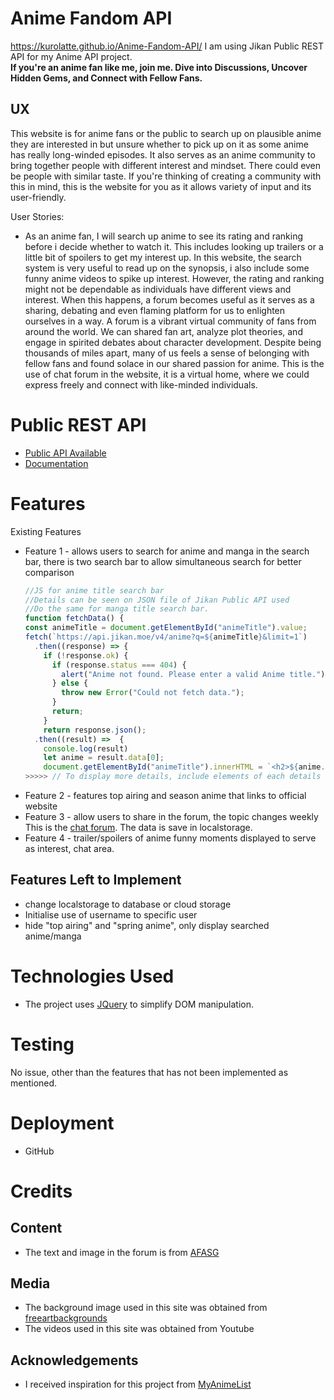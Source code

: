 # Anime Fandom API
https://kurolatte.github.io/Anime-Fandom-API/
I am using Jikan Public REST API for my Anime API project. <br>
**If you're an anime fan like me, join me. Dive into Discussions, Uncover Hidden Gems, and Connect with Fellow Fans.** 

## UX
This website is for anime fans or the public to search up on plausible anime they are interested in but unsure whether to pick up on it as some anime has really long-winded episodes.
It also serves as an anime community to bring together people with different interest and mindset. There could even be people with similar taste. If you're thinking of creating a community with this in mind, this is the website for you as it allows variety of input and its user-friendly.

User Stories: <br>
* As an anime fan, I will search up anime to see its rating and ranking before i decide whether to watch it. This includes looking up trailers or a little bit of spoilers to get my interest up. In this website, the search system is very useful to read up on the synopsis, i also include some funny anime videos to spike up interest. However, the rating and ranking might not be dependable as individuals have different views and interest. When this happens, a forum becomes useful as it serves as a sharing, debating and even flaming platform for us to enlighten ourselves in a way. A forum is a vibrant virtual community of fans from around the world. We can shared fan art, analyze plot theories, and engage in spirited debates about character development. Despite being thousands of miles apart, many of us feels a sense of belonging with fellow fans and found solace in our shared passion for anime. This is the use of chat forum in the website, it is a virtual home, where we could express freely and connect with like-minded individuals.


# Public REST API
* [Public API Available](https://jikan.moe/showcase)
* [Documentation](https://docs.api.jikan.moe)

# Features
Existing Features
* Feature 1 - allows users to search for anime and manga in the search bar, there is two search bar to allow simultaneous search for better comparison
  ```javascript
  //JS for anime title search bar
  //Details can be seen on JSON file of Jikan Public API used
  //Do the same for manga title search bar.
  function fetchData() {
  const animeTitle = document.getElementById("animeTitle").value;
  fetch(`https://api.jikan.moe/v4/anime?q=${animeTitle}&limit=1`)
    .then((response) => {
      if (!response.ok) {
        if (response.status === 404) {
          alert("Anime not found. Please enter a valid Anime title.");
        } else {
          throw new Error("Could not fetch data.");
        }
        return;
      }
      return response.json();
    .then((result) =>  {
      console.log(result)
      let anime = result.data[0];
      document.getElementById("animeTitle").innerHTML = `<h2>${anime.title}</h2>`;
  >>>>> // To display more details, include elements of each details subsequently
* Feature 2 - features top airing and season anime that links to official website
* Feature 3 - allow users to share in the forum, the topic changes weekly<br>
  This is the [chat forum](https://github.com/kurolatte/Anime-Fandom-API/blob/main/chat.html).
  The data is save in localstorage. 
* Feature 4 - trailer/spoilers of anime funny moments displayed to serve as interest, chat area.
  
## Features Left to Implement
* change localstorage to database or cloud storage
* Initialise use of username to specific user
* hide "top airing" and "spring anime", only display searched anime/manga

# Technologies Used
* The project uses [JQuery](https://ajax.googleapis.com/ajax/libs/jquery/3.5.1/jquery.min.js) to simplify DOM manipulation.

# Testing
No issue, other than the features that has not been implemented as mentioned.

# Deployment
* GitHub

# Credits
## Content
* The text and image in the forum is from [AFASG](https://animefestival.asia/csf2024/)

## Media
* The background image used in this site was obtained from [freeartbackgrounds](https://freeartbackgrounds.com/)
* The videos used in this site was obtained from Youtube

## Acknowledgements
* I received inspiration for this project from [MyAnimeList](https://myanimelist.net/)
